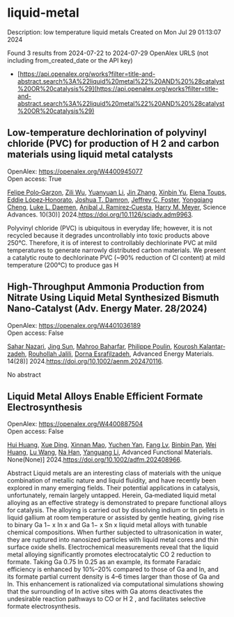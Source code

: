 # liquid-metal
Description: low temperature liquid metals
Created on Mon Jul 29 01:13:07 2024

Found 3 results from 2024-07-22 to 2024-07-29
OpenAlex URLS (not including from_created_date or the API key)
- [https://api.openalex.org/works?filter=title-and-abstract.search%3A%22liquid%20metal%22%20AND%20%28catalyst%20OR%20catalysis%29](https://api.openalex.org/works?filter=title-and-abstract.search%3A%22liquid%20metal%22%20AND%20%28catalyst%20OR%20catalysis%29)

## Low-temperature dechlorination of polyvinyl chloride (PVC) for production of H 2 and carbon materials using liquid metal catalysts   

OpenAlex: https://openalex.org/W4400945077    
Open access: True
    
[Felipe Polo‐Garzon](https://openalex.org/A5013148515), [Zili Wu](https://openalex.org/A5063354017), [Yuanyuan Li](https://openalex.org/A5100384454), [Jin Zhang](https://openalex.org/A5100405991), [Xinbin Yu](https://openalex.org/A5006886094), [Elena Toups](https://openalex.org/A5094167537), [Eddie López‐Honorato](https://openalex.org/A5013740599), [Joshua T. Damron](https://openalex.org/A5071143092), [Jeffrey C. Foster](https://openalex.org/A5054366623), [Yongqiang Cheng](https://openalex.org/A5033156106), [Luke L. Daemen](https://openalex.org/A5049941485), [Anibal J. Ramirez‐Cuesta](https://openalex.org/A5012178439), [Harry M. Meyer](https://openalex.org/A5061707133), Science Advances. 10(30)] 2024.https://doi.org/10.1126/sciadv.adm9963.
    
Polyvinyl chloride (PVC) is ubiquitous in everyday life; however, it is not recycled because it degrades uncontrollably into toxic products above 250°C. Therefore, it is of interest to controllably dechlorinate PVC at mild temperatures to generate narrowly distributed carbon materials. We present a catalytic route to dechlorinate PVC (~90% reduction of Cl content) at mild temperature (200°C) to produce gas H    

    

## High‐Throughput Ammonia Production from Nitrate Using Liquid Metal Synthesized Bismuth Nano‐Catalyst (Adv. Energy Mater. 28/2024)   

OpenAlex: https://openalex.org/W4401036189    
Open access: False
    
[Sahar Nazari](https://openalex.org/A5002833522), [Jing Sun](https://openalex.org/A5100429015), [Mahroo Baharfar](https://openalex.org/A5074034078), [Philippe Poulin](https://openalex.org/A5079510232), [Kourosh Kalantar‐zadeh](https://openalex.org/A5067220816), [Rouhollah Jalili](https://openalex.org/A5032822192), [Dorna Esrafilzadeh](https://openalex.org/A5074770372), Advanced Energy Materials. 14(28)] 2024.https://doi.org/10.1002/aenm.202470116.
    
No abstract    

    

## Liquid Metal Alloys Enable Efficient Formate Electrosynthesis   

OpenAlex: https://openalex.org/W4400887504    
Open access: False
    
[Hui Huang](https://openalex.org/A5100684579), [Xue Ding](https://openalex.org/A5102010939), [Xinnan Mao](https://openalex.org/A5003725369), [Yuchen Yan](https://openalex.org/A5100634108), [Fang Lv](https://openalex.org/A5013447364), [Binbin Pan](https://openalex.org/A5030312735), [Wei Huang](https://openalex.org/A5048171248), [Lu Wang](https://openalex.org/A5100364512), [Na Han](https://openalex.org/A5100819249), [Yanguang Li](https://openalex.org/A5070610406), Advanced Functional Materials. None(None)] 2024.https://doi.org/10.1002/adfm.202408966.
    
Abstract Liquid metals are an interesting class of materials with the unique combination of metallic nature and liquid fluidity, and have recently been explored in many emerging fields. Their potential applications in catalysis, unfortunately, remain largely untapped. Herein, Ga‐mediated liquid metal alloying as an effective strategy is demonstrated to prepare functional alloys for catalysis. The alloying is carried out by dissolving indium or tin pellets in liquid gallium at room temperature or assisted by gentle heating, giving rise to binary Ga 1− x In x and Ga 1− x Sn x liquid metal alloys with tunable chemical compositions. When further subjected to ultrasonication in water, they are ruptured into nanosized particles with liquid metal cores and thin surface oxide shells. Electrochemical measurements reveal that the liquid metal alloying significantly promotes electrocatalytic CO 2 reduction to formate. Taking Ga 0.75 In 0.25 as an example, its formate Faradaic efficiency is enhanced by 10%–20% compared to those of Ga and In, and its formate partial current density is 4–6 times larger than those of Ga and In. This enhancement is rationalized via computational simulations showing that the surrounding of In active sites with Ga atoms deactivates the undesirable reaction pathways to CO or H 2 , and facilitates selective formate electrosynthesis.    

    
